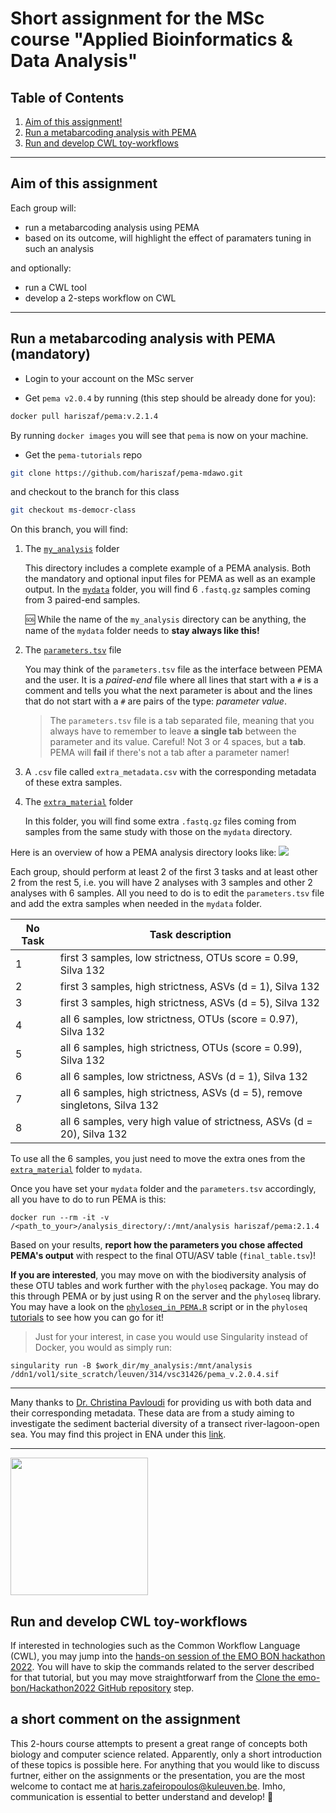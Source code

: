# Short assignment for the MSc course "Applied Bioinformatics & Data Analysis" 

## Table of Contents

1. [Aim of this assignment!](#aim-of-this-assignment)
2. [Run a metabarcoding analysis with PEMA](#run-a-metabarcoding-analysis-with-pema-mandatory)
3. [Run and develop CWL toy-workflows](#run-and-develop-cwl-toy-workflows)

----------

## Aim of this assignment 

Each group will:
- run a metabarcoding analysis using PEMA
- based on its outcome, will highlight the effect of paramaters tuning in such an analysis

and optionally:

- run a CWL tool 
- develop a 2-steps workflow on CWL 

-------------

## Run a metabarcoding analysis with PEMA (mandatory)


- Login to your account on the MSc server 

- Get `pema v2.0.4` by running (this step should be already done for you): 
```bash
docker pull hariszaf/pema:v.2.1.4
```
By running `docker images` you will see that `pema` is now on your machine. 

- Get the `pema-tutorials` repo
```bash
git clone https://github.com/hariszaf/pema-mdawo.git
```
and checkout to the branch for this class 
```bash
git checkout ms-democr-class
```

On this branch, you will find:

1. The [`my_analysis`](https://github.com/hariszaf/pema-tutorials/tree/ms-democr-class/my_analysis) folder 

   This directory includes a complete example of a PEMA analysis. 
   Both the mandatory and optional input files for PEMA as well as an example output.
   In the [`mydata`](https://github.com/hariszaf/pema-tutorials/tree/ms-democr-class/my_analysis/mydata) folder, you will find 6 `.fastq.gz` samples coming from 3 paired-end samples. 

   🆘 While the name of the `my_analysis` directory can be anything, the name of the `mydata` folder needs to **stay always like this!**

2. The [`parameters.tsv`]() file
   
   You may think of the `parameters.tsv` file as the interface between PEMA and the user. It is a *paired-end* file where all lines that start with a `#` is a comment and tells you what the next parameter is about and the lines that do not start with a `#` are pairs of the type: *parameter <tab> value*. 
      >   The `parameters.tsv` file is a tab separated file, meaning that you always have to remember to leave **a single tab** between the parameter and its value. Careful! Not 3 or 4 spaces, but a **tab**.  PEMA will **fail** if there's not a tab after a parameter namer!

3. A `.csv` file called `extra_metadata.csv` with the corresponding metadata of these extra samples.

4. The [`extra_material`](https://github.com/hariszaf/pema-mdawo/tree/ms-democr-class/extra_material) folder

   In this folder, you will find some extra `.fastq.gz` files coming from samples from the same study with those on the `mydata` directory. 



Here is an overview of how a PEMA analysis directory looks like: 
<img src="https://i.ibb.co/6Pyqwpt/pema-anlysis-dir.png">



Each group, should perform at least 2 of the first 3 tasks and at least other 2 from the rest 5, i.e. you will have 2 
analyses with 3 samples and other 2 analyses with 6 samples. All you need to do is to edit the `parameters.tsv` file and add the extra samples when needed in the `mydata` folder. 

| No Task | Task description |
|-|-|
| 1 | first 3 samples, low strictness, OTUs score = 0.99, Silva 132 |
| 2 | first 3 samples, high strictness, ASVs (d = 1), Silva 132 |
| 3 | first 3 samples, high strictness, ASVs (d = 5), Silva 132 |
| 4 | all 6 samples, low strictness, OTUs (score = 0.97), Silva 132 |
| 5 | all 6 samples, high strictness, OTUs (score = 0.99), Silva 132 |
| 6 | all 6 samples, low strictness, ASVs (d = 1), Silva 132 |
| 7 | all 6 samples, high strictness, ASVs (d = 5), remove singletons, Silva 132 |
| 8 | all 6 samples, very high value of strictness, ASVs (d = 20), Silva 132 |


To use all the 6 samples, you just need to move the extra ones from the [`extra_material`](https://github.com/hariszaf/pema-mdawo/tree/ms-democr-class/extra_material) folder to `mydata`.


Once you have set your `mydata` folder and the `parameters.tsv` accordingly, all you have to do to run PEMA is this: 
```
docker run --rm -it -v /<path_to_your>/analysis_directory/:/mnt/analysis hariszaf/pema:2.1.4
```

Based on your results, **report how the parameters you chose affected PEMA's output** with respect to the final OTU/ASV table (`final_table.tsv`)!

**If you are interested**, you may move on with the biodiversity analysis of these OTU tables and work further with the `phyloseq` package. You may do this through PEMA or by just using R on the server and the `phyloseq` library. 
You may have a look on the [`phyloseq_in_PEMA.R`](https://github.com/hariszaf/pema-tutorials/blob/mdawo/my_analysis/phyloseq_in_PEMA.R) script or in the `phyloseq` [tutorials](https://joey711.github.io/phyloseq/distance.html) to see how you can go for it! 

> Just for your interest, in case you would use Singularity instead of Docker, you would as simply run:
```
singularity run -B $work_dir/my_analysis:/mnt/analysis /ddn1/vol1/site_scratch/leuven/314/vsc31426/pema_v.2.0.4.sif
```


-------------------

Many thanks to [Dr. Christina Pavloudi](https://cpavloud.github.io/mysite/) for providing us with both data and their corresponding metadata.
These data are from a study aiming to investigate the sediment bacterial diversity of a transect river-lagoon-open sea.
You may find this project in ENA under this [link](https://www.ebi.ac.uk/ena/browser/view/PRJEB20211).

-------------------

<img src="https://camo.githubusercontent.com/762c1129f266494bbbb3faff3d673040cf7b1f19d45c6e13f49b08de12f5116a/68747470733a2f2f692e70617374652e706963732f38373031383966616466363638613935386338616163383366333865373939632e706e67" width= 220px; align="center"  />


## Run and develop CWL toy-workflows


If interested in technologies such as the Common Workflow Language (CWL), you may jump into the [hands-on session of the EMO BON hackathon 2022](https://github.com/emo-bon/hackathon2022/blob/ef2ccbb737a71feebbc0e5bd11fd656be3e5956c/handson_instructions.md). You will have to skip the commands related to the server described for that tutorial, but you may move straightforwarf from the [Clone the emo-bon/Hackathon2022 GitHub repository](https://github.com/emo-bon/hackathon2022/blob/ef2ccbb737a71feebbc0e5bd11fd656be3e5956c/handson_instructions.md#clone-the-emo-bonhackathon2022-github-repository) step.


## a short comment on the assignment

This 2-hours course attempts to present a great range of concepts both biology and computer science related. 
Apparently, only a short introduction of these topics is possible here. 
For anything that you would like to discuss furtner, either on the assignments or the presentation, you are the most welcome to contact me at haris.zafeiropoulos@kuleuven.be. Imho, communication is essential to better understand and develop! :tada:  





